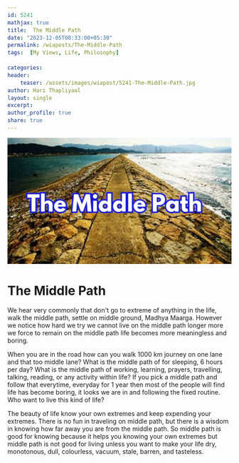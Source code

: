 ```yaml
---        
id: 5241        
mathjax: true        
title:  The Middle Path          
date: "2023-12-05T08:33:00+05:30"        
permalink: /wiaposts/The-Middle-Path      
tags:  [My Views, Life, Philosophy]         
        
categories:        
header:        
    teaser: /assets/images/wiapost/5241-The-Middle-Path.jpg        
author: Hari Thapliyaal        
layout: single        
excerpt:        
author_profile: true        
share: true        
---        
```


![The Middle Path](/assets/images/wiapost/5241-The-Middle-Path.jpg)

# The Middle Path

We hear very commonly that don't go to extreme of anything in the life, walk the middle path, settle on middle ground, Madhya Maarga. However we notice how hard we try we cannot live on the middle path longer more we force to remain on the middle path life becomes more meaningless and boring.

When you are in the road how can you walk 1000 km journey on one lane and that too middle lane? What is the middle path of for sleeping, 6 hours per day? What is the middle path of working, learning, prayers, travelling, talking, reading, or any activity within life? If you pick a middle path and follow that everytime, everyday for 1 year then most of the people will find life has become boring, it looks we are in and following the fixed routine. Who want to live this kind of life?

The beauty of life know your own extremes and keep expending your extremes. There is no fun in traveling on middle path, but there is a wisdom in knowing how far away you are from the middle path. So middle path is good for knowing because it helps you knowing your own extremes but middle path is not good for living unless you want to make your life dry, monotonous, dull, colourless, vacuum, stale, barren, and tasteless.